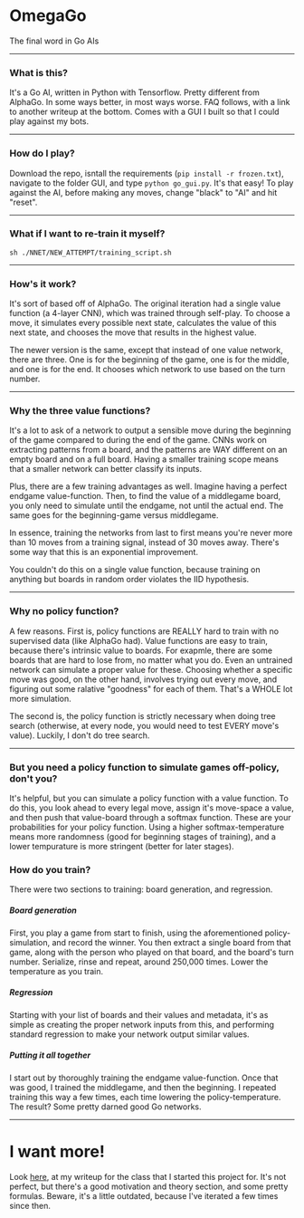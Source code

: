 # OmegaGo
The final word in Go AIs

___
### What is this?
It's a Go AI, written in Python with Tensorflow. Pretty different from AlphaGo. In some ways better, in most ways worse. FAQ follows, with a link to another writeup at the bottom. Comes with a GUI I built so that I could play against my bots.

___

### How do I play?
Download the repo, isntall the requirements (`pip install -r frozen.txt`), navigate to the folder GUI, and type `python go_gui.py`. It's that easy! To play against the AI, before making any moves, change "black" to "AI" and hit "reset".

___
### What if I want to re-train it myself? 
`sh ./NNET/NEW_ATTEMPT/training_script.sh`

___
### How's it work?
It's sort of based off of AlphaGo. The original iteration had a single value function (a 4-layer CNN), which was trained through self-play. To choose a move, it simulates every possible next state, calculates the value of this next state, and chooses the move that results in the highest value.

The newer version is the same, except that instead of one value network, there are three. One is for the beginning of the game, one is for the middle, and one is for the end. It chooses which network to use based on the turn number.

___

### Why the three value functions?
It's a lot to ask of a network to output a sensible move during the beginning of the game compared to during the end of the game. CNNs work on extracting patterns from a board, and the patterns are WAY different on an empty board and on a full board. Having a smaller training scope means that a smaller network can better classify its inputs.

Plus, there are a few training advantages as well. Imagine having a perfect endgame value-function. Then, to find the value of a middlegame board, you only need to simulate until the endgame, not until the actual end. The same goes for the beginning-game versus middlegame.

In essence, training the networks from last to first means you're never more than 10 moves from a training signal, instead of 30 moves away. There's some way that this is an exponential improvement.

You couldn't do this on a single value function, because training on anything but boards in random order violates the IID hypothesis.

___

### Why no policy function? 
A few reasons. First is, policy functions are REALLY hard to train with no supervised data (like AlphaGo had). Value functions are easy to train, because there's intrinsic value to boards. For exapmle, there are some boards that are hard to lose from, no matter what you do. Even an untrained network can simulate a proper value for these. Choosing whether a specific move was good, on the other hand, involves trying out every move, and figuring out some ralative "goodness" for each of them. That's a WHOLE lot more simulation.

The second is, the policy function is strictly necessary when doing tree search (otherwise, at every node, you would need to test EVERY move's value). Luckily, I don't do tree search.

___

### But you need a policy function to simulate games off-policy, don't you?
It's helpful, but you can simulate a policy function with a value function. To do this, you look ahead to every legal move, assign it's move-space a value, and then push that value-board through a softmax function. These are your probabilities for your policy function. Using a higher softmax-temperature means more randomness (good for beginning stages of training), and a lower tempurature is more stringent (better for later stages).

### How do you train?
There were two sections to training: board generation, and regression.
##### Board generation
First, you play a game from start to finish, using the aforementioned policy-simulation, and record the winner. You then extract a single board from that game, along with the person who played on that board, and the board's turn number. Serialize, rinse and repeat, around 250,000 times. Lower the temperature as you train.

##### Regression
Starting with your list of boards and their values and metadata, it's as simple as creating the proper network inputs from this, and performing standard regression to make your network output similar values.

##### Putting it all together
I start out by thoroughly training the endgame value-function. Once that was good, I trained the middlegame, and then the beginning. I repeated training this way a few times, each time lowering the policy-temperature. The result? Some pretty darned good Go networks.

___
# I want more!
Look [here](./Kearns_Writeup.md), at my writeup for the class that I started this project for. It's not perfect, but there's a good motivation and theory section, and some pretty formulas. Beware, it's a little outdated, because I've iterated a few times since then.
